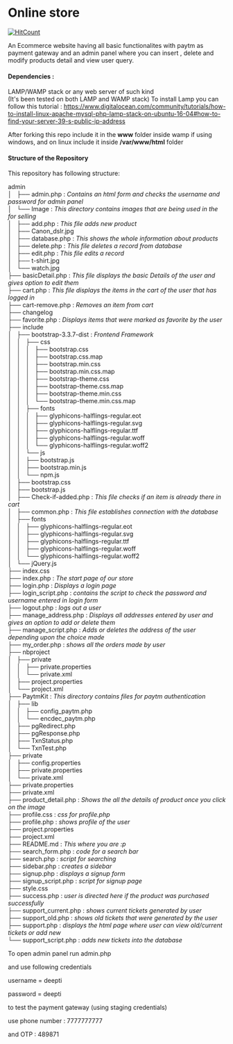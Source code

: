# Online store
[![HitCount](http://hits.dwyl.io/iamdeepti/online-store.svg)](http://hits.dwyl.io/iamdeepti/online-store)

An Ecommerce website having all basic functionalites with paytm as payment gateway and an admin panel where you can insert , delete and modify products detail and view user query.

#### Dependencies : 
LAMP/WAMP stack or any web server of such kind</br>
(It's been tested on both LAMP and WAMP stack)
To install Lamp you can follow this tutorial : https://www.digitalocean.com/community/tutorials/how-to-install-linux-apache-mysql-php-lamp-stack-on-ubuntu-16-04#how-to-find-your-server-39-s-public-ip-address


After forking this repo include it in the **www** folder inside wamp if using windows, and on linux include it inside **/var/www/html** folder

#### Structure of the Repository
This repository has following structure:

 admin </br>
│   ├── admin.php : *Contains an html form and checks the username and password for admin panel* </br>
│   └── Image : *This directory contains images that are being used in the for selling* </br>
│       ├── add.php : *This file adds new product*</br>
│       ├── Canon_dslr.jpg</br>
│       ├── database.php : *This shows the whole information about products*</br>
│       ├── delete.php : *This file deletes a record from database*</br>
│       ├── edit.php : *This file edits a record*</br>
│       ├── t-shirt.jpg</br>
│       └── watch.jpg</br>
├── basicDetail.php : *This file displays the basic Details of the user and gives option to edit them*</br>
├── cart.php : *This file displays the items in the cart of the user that has logged in*</br>
├── cart-remove.php : *Removes an item from cart*</br>
├── changelog</br>
├── favorite.php : *Displays items that were marked as favorite by the user*</br>
├── include </br>
│   ├── bootstrap-3.3.7-dist : *Frontend Framework*</br>
│   │   ├── css</br>
│   │   │   ├── bootstrap.css</br>
│   │   │   ├── bootstrap.css.map</br>
│   │   │   ├── bootstrap.min.css</br>
│   │   │   ├── bootstrap.min.css.map</br>
│   │   │   ├── bootstrap-theme.css</br>
│   │   │   ├── bootstrap-theme.css.map</br>
│   │   │   ├── bootstrap-theme.min.css</br>
│   │   │   └── bootstrap-theme.min.css.map</br>
│   │   ├── fonts</br>
│   │   │   ├── glyphicons-halflings-regular.eot</br>
│   │   │   ├── glyphicons-halflings-regular.svg</br>
│   │   │   ├── glyphicons-halflings-regular.ttf</br>
│   │   │   ├── glyphicons-halflings-regular.woff</br>
│   │   │   └── glyphicons-halflings-regular.woff2</br>
│   │   └── js</br>
│   │       ├── bootstrap.js</br>
│   │       ├── bootstrap.min.js</br>
│   │       └── npm.js</br>
│   ├── bootstrap.css</br>
│   ├── bootstrap.js</br>
│   ├── Check-if-added.php : *This file checks if an item is already there in cart*</br>
│   ├── common.php : *This file establishes connection with the database*</br>
│   ├── fonts</br>
│   │   ├── glyphicons-halflings-regular.eot</br>
│   │   ├── glyphicons-halflings-regular.svg</br>
│   │   ├── glyphicons-halflings-regular.ttf</br>
│   │   ├── glyphicons-halflings-regular.woff</br>
│   │   └── glyphicons-halflings-regular.woff2</br>
│   └── jQuery.js</br>
├── index.css </br>
├── index.php : *The start page of our store*</br>
├── login.php : *Displays a login page*</br>
├── login_script.php : *contains the script to check the password and username entered in login form*</br>
├── logout.php : *logs out a user*</br>
├── manage_address.php : *Displays all addresses entered by user and gives an option to add or delete them*</br>
├── manage_script.php : *Adds or deletes the address of the user depending upon the choice made*</br>
├── my_order.php : *shows all the orders made by user*</br>
├── nbproject</br>
│   ├── private</br>
│   │   ├── private.properties</br>
│   │   └── private.xml</br>
│   ├── project.properties</br>
│   └── project.xml</br>
├── PaytmKit : *This directory contains files for paytm authentication*</br>
│   ├── lib</br>
│   │   ├── config_paytm.php</br>
│   │   └── encdec_paytm.php</br>
│   ├── pgRedirect.php</br>
│   ├── pgResponse.php</br>
│   ├── TxnStatus.php</br>
│   └── TxnTest.php</br>
├── private</br>
│   ├── config.properties</br>
│   ├── private.properties</br>
│   └── private.xml</br>
├── private.properties</br>
├── private.xml</br>
├── product_detail.php : *Shows the all the details of product once you click on the image*</br>
├── profile.css : *css for profile.php*</br>
├── profile.php : *shows profile of the user*</br>
├── project.properties</br>
├── project.xml</br>
├── README.md : *This where you are :p*</br>
├── search_form.php : *code for a search bar*</br>
├── search.php : *script for searching*</br>
├── sidebar.php : *creates a sidebar*</br>
├── signup.php : *displays a signup form*</br>
├── signup_script.php : *script for signup page*</br> 
├── style.css </br>
├── success.php : *user is directed here if the product was purchased successfully*</br>
├── support_current.php : *shows current tickets generated by user*</br>
├── support_old.php : *shows old tickets that were generated by the user*</br>
├── support.php : *displays the html page where user can view old/current tickets or add new*</br>
└── support_script.php : *adds new tickets into the database*</br>



To open admin panel run admin.php

and use following credentials

username = deepti

password = deepti

to test the payment gateway (using staging credentials) 

use phone number : 7777777777

and OTP : 489871
